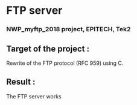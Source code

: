 # FTP server
### NWP_myftp_2018 project, EPITECH, Tek2
## Target of the project :
Rewrite of the FTP protocol (RFC 959) using C.
## Result :
The FTP server works
